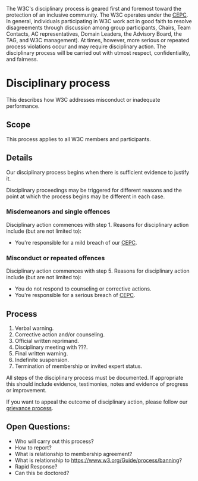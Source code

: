 The W3C's disciplinary process is geared first and foremost toward the protection of an inclusive community. The W3C operates under the [CEPC](https://www.w3.org/Consortium/cepc/). In general, individuals participating in W3C work act in good faith to resolve disagreements through discussion among group participants, Chairs, Team Contacts, AC representatives, Domain Leaders, the Advisory Board, the TAG, and W3C management). At times, however, more serious or repeated process violations occur and may require disciplinary action. The disciplinary process will be carried out with utmost respect, confidentiality, and fairness. 

# Disciplinary process

This describes how W3C addresses misconduct or inadequate performance.

## Scope

This process applies to all W3C members and participants.

## Details

Our disciplinary process begins when there is sufficient evidence to justify it. 

Disciplinary proceedings may be triggered for different reasons and the point at which the process begins may be different in each case.

### Misdemeanors and single offences

Disciplinary action commences with step 1. Reasons for disciplinary action include (but are not limited to):
* You're responsible for a mild breach of our [CEPC](https://www.w3.org/Consortium/cepc/).

### Misconduct or repeated offences

Disciplinary action commences with step 5. Reasons for disciplinary action include (but are not limited to):
* You do not respond to counseling or corrective actions.
* You're responsible for a serious breach of [CEPC](https://www.w3.org/Consortium/cepc/).


## Process

1. Verbal warning.
2. Corrective action and/or counseling.
3. Official written reprimand.
4. Disciplinary meeting with ???.
5. Final written warning.
6. Indefinite suspension.
7. Termination of membership or invited expert status.

All steps of the disciplinary process must be documented. If appropriate this should include evidence, testimonies, notes and evidence of progress or improvement.

If you want to appeal the outcome of disciplinary action, please follow our [grievance process](grievance-process.md).


## Open Questions:
* Who will carry out this process?
* How to report?
* What is relationship to membership agreement?
* What is relationship to https://www.w3.org/Guide/process/banning?
* Rapid Response?
* Can this be doctored?
